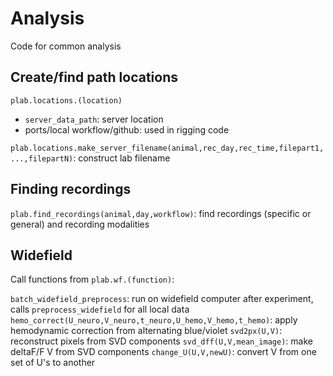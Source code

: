 # Analysis
Code for common analysis

## Create/find path locations
`plab.locations.(location)`
- `server_data_path`: server location
- ports/local workflow/github: used in rigging code

`plab.locations.make_server_filename(animal,rec_day,rec_time,filepart1,...,filepartN)`: construct lab filename

## Finding recordings
`plab.find_recordings(animal,day,workflow)`: find recordings (specific or general) and recording modalities

## Widefield 
Call functions from `plab.wf.(function)`:

`batch_widefield_preprocess`: run on widefield computer after experiment, calls `preprocess_widefield` for all local data
`hemo_correct(U_neuro,V_neuro,t_neuro,U_hemo,V_hemo,t_hemo)`: apply hemodynamic correction from alternating blue/violet
`svd2px(U,V)`: reconstruct pixels from SVD components
`svd_dff(U,V,mean_image)`: make deltaF/F V from SVD components
`change_U(U,V,newU)`: convert V from one set of U's to another
